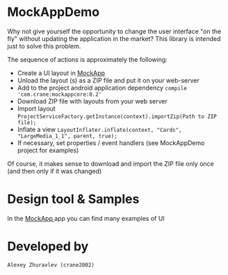 # MockAppDemo

Why not give yourself the opportunity to change the user interface "on the fly" without updating the application in the market?
This library is intended just to solve this problem.

The sequence of actions is approximately the following:
- Create a UI layout in <a href="https://play.google.com/store/apps/details?id=com.crane.mockapp">MockApp</a>
- Unload the layout (s) as a ZIP file and put it on your web-server
- Add to the project android application dependency <code>compile 'com.crane:mockappcore:0.2'</code>
- Download ZIP file with layouts from your web server
- Import layout <code>ProjectServiceFactory.getInstance(context).importZip(Path to ZIP file);</code>
- Inflate a view <code>LayoutInflater.inflate(context, "Cards", "LargeMedia_1_1", parent, true);</code>
- If necessary, set properties / event handlers (see MockAppDemo project for examples)

Of course, it makes sense to download and import the ZIP file only once (and then only if it was changed)

# Design tool & Samples

In the <a href="https://play.google.com/store/apps/details?id=com.crane.mockapp"> MockApp </a> app
you can find many examples of UI

# Developed by
    Alexey Zhuravlev (crane2002)